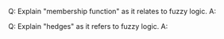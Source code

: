 Q: Explain "membership function" as it relates to fuzzy logic.
A: 

Q: Explain "hedges" as it refers to fuzzy logic.
A: 

